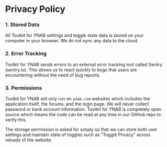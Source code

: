 # Privacy Policy

### 1. Stored Data

All Toolkit for YNAB settings and toggle state data is stored on your computer in your browser. We do not sync any data to the cloud.

### 2. Error Tracking

Toolkit for YNAB sends errors to an external error tracking tool called Sentry (sentry.io). This allows us to react quickly to bugs that users are encountering without the need of bug reports.

### 3. Permissions

Toolkit for YNAB will only run on `ynab.com` websites which includes the application itself, the forums, and the login page. We will never collect password or bank account information. Toolkit for YNAB is completely open source which means the code can be read at any time in our GitHub repo to verify this.

The storage permission is asked for simply so that we can store both user settings and maintain state of toggles such as "Toggle Privacy" across reloads of the website.
